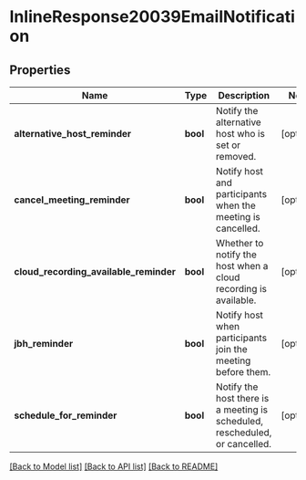 # InlineResponse20039EmailNotification

## Properties
Name | Type | Description | Notes
------------ | ------------- | ------------- | -------------
**alternative_host_reminder** | **bool** | Notify the alternative host who is set or removed. | [optional] 
**cancel_meeting_reminder** | **bool** | Notify host and participants when the meeting is cancelled. | [optional] 
**cloud_recording_available_reminder** | **bool** | Whether to notify the host when a cloud recording is available. | [optional] 
**jbh_reminder** | **bool** | Notify host when participants join the meeting before them. | [optional] 
**schedule_for_reminder** | **bool** | Notify the host there is a meeting is scheduled, rescheduled, or cancelled. | [optional] 

[[Back to Model list]](../README.md#documentation-for-models) [[Back to API list]](../README.md#documentation-for-api-endpoints) [[Back to README]](../README.md)

